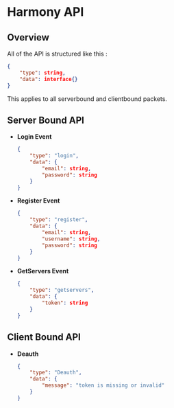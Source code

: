 # Harmony API
## Overview
All of the API is structured like this :
```json
{
    "type": string,
    "data": interface{}
}
```
This applies to all serverbound and clientbound packets.

## Server Bound API
* **Login Event**
	```json
	{
		"type": "login",
		"data": {
			"email": string,
			"password": string
		}
	}
	```
*  **Register Event**
	```json
	{
		"type": "register",
		"data": {
			"email": string,
			"username": string,
			"password": string
		}
	}
	```
* **GetServers Event**
	```json
	{
		"type": "getservers",
		"data": {
			"token": string
		}
	}
	```

## Client Bound API
* **Deauth**
	```json
	{
		"type": "Deauth",
		"data": {
			"message": "token is missing or invalid"
		}
	}
	```